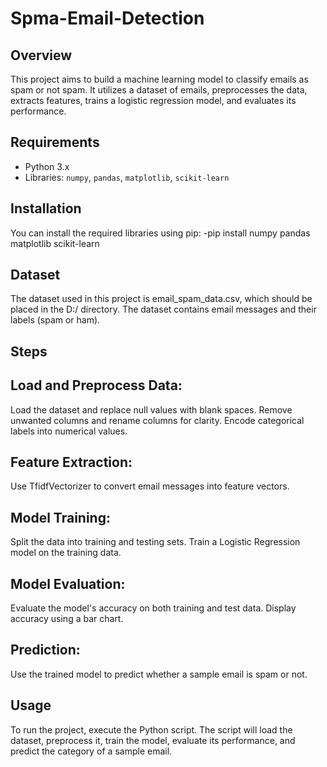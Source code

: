 # Spma-Email-Detection

## Overview
This project aims to build a machine learning model to classify emails as spam or not spam. It utilizes a dataset of emails, preprocesses the data, extracts features, trains a logistic regression model, and evaluates its performance.

## Requirements
- Python 3.x
- Libraries: `numpy`, `pandas`, `matplotlib`, `scikit-learn`

## Installation
You can install the required libraries using pip:
-pip install numpy pandas matplotlib scikit-learn


## Dataset
The dataset used in this project is email_spam_data.csv, which should be placed in the D:/ directory. The dataset contains email messages and their labels (spam or ham).

## Steps

## Load and Preprocess Data:
Load the dataset and replace null values with blank spaces.
Remove unwanted columns and rename columns for clarity.
Encode categorical labels into numerical values.

## Feature Extraction:
Use TfidfVectorizer to convert email messages into feature vectors.

## Model Training:
Split the data into training and testing sets.
Train a Logistic Regression model on the training data.

## Model Evaluation:
Evaluate the model's accuracy on both training and test data.
Display accuracy using a bar chart.

## Prediction:
Use the trained model to predict whether a sample email is spam or not.

## Usage
To run the project, execute the Python script. The script will load the dataset, preprocess it, train the model, evaluate its performance, and predict the category of a sample email.


